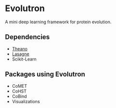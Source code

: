Evolutron
=========
A mini deep learning framework for protein evolution.

## Dependencies
* [Theano](https://github.com/Theano/Theano)
* [Lasagne](https://github.com/Lasagne/Lasagne)
* Scikit-Learn


## Packages using Evolutron

* CoMET
* CoHST
* CoBind
* Visualizations

